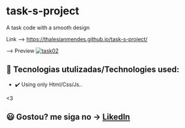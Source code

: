 # task-s-project
A task code with a smooth design


Link --> https://thalesianmendes.github.io/task-s-project/

--> Preview
[![task02](https://user-images.githubusercontent.com/97729476/194341863-3c224c0f-ed03-469f-8d9c-d0261786fcfe.png)](url)

 
## 🚀 Tecnologias utulizadas/Technologies used:
- ✔️ Using only Html/Css/Js.. 

 <3 
## 😃 Gostou? me siga no -> [Likedln](https://www.linkedin.com/in/thales-ian-carlesso-975014214/)
